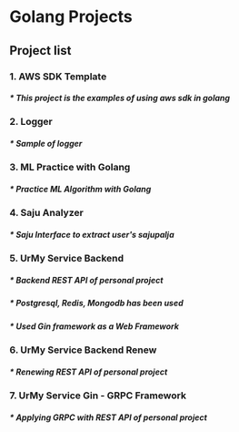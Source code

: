 Golang Projects
===============================================
## Project list

### 1. AWS SDK Template
#####    * This project is the examples of using aws sdk in golang
### 2. Logger
#####    * Sample of logger
### 3. ML Practice with Golang
#####    * Practice ML Algorithm with Golang
### 4. Saju Analyzer
#####    * Saju Interface to extract user's sajupalja
### 5. UrMy Service Backend
#####    * Backend REST API of personal project
#####    * Postgresql, Redis, Mongodb has been used
#####    * Used Gin framework as a Web Framework
### 6. UrMy Service Backend Renew
#####    * Renewing REST API of personal project
### 7. UrMy Service Gin - GRPC Framework
#####    * Applying GRPC with REST API of personal project
